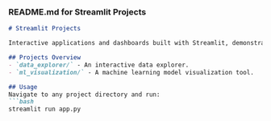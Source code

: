 ### README.md for Streamlit Projects

```markdown
# Streamlit Projects

Interactive applications and dashboards built with Streamlit, demonstrating its capabilities for quickly building web interfaces.

## Projects Overview
- `data_explorer/` - An interactive data explorer.
- `ml_visualization/` - A machine learning model visualization tool.

## Usage
Navigate to any project directory and run:
```bash
streamlit run app.py
```
```
